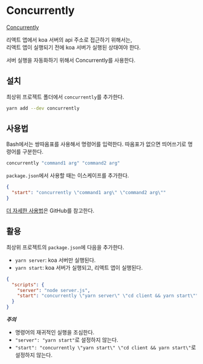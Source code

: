 # Concurrently

[Concurrently](https://github.com/kimmobrunfeldt/concurrently)

리액트 앱에서 koa 서버의 api 주소로 접근하기 위해서는,  
리액트 앱이 실행되기 전에 koa 서버가 실행된 상태여야 한다.

서버 실행을 자동화하기 위해서 Concurrently를 사용한다.

## 설치

최상위 프로젝트 폴더에서 `concurrently`를 추가한다.

```bash
yarn add --dev concurrently
```

## 사용법

Bash에서는 쌍따옴표를 사용해서 명령어를 입력한다. 따옴표가 없으면 띄어쓰기로 명령어를 구분한다.

```bash
concurrently "command1 arg" "command2 arg"
```

`package.json`에서 사용할 때는 이스케이프를 추가한다.

```json
{
  "start": "concurrently \"command1 arg\" \"command2 arg\""
}
```

[더 자세한 사용법](https://github.com/kimmobrunfeldt/concurrently#usage)은 GitHub를 참고한다.

## 활용

최상위 프로젝트의 `package.json`에 다음을 추가한다.

- `yarn server`: koa 서버만 실행된다.
- `yarn start`: koa 서버가 실행되고, 리액트 앱이 실행된다.

```json
{
  "scripts": {
    "server": "node server.js",
    "start": "concurrently \"yarn server\" \"cd client && yarn start\""
  }
}
```

***주의***
- 명령어의 재귀적인 실행을 조심한다.
- `"server": "yarn start"`로 설정하지 않는다.
- `"start": "concurrently \"yarn start\" \"cd client && yarn start\"`로 설정하지 않는다.
